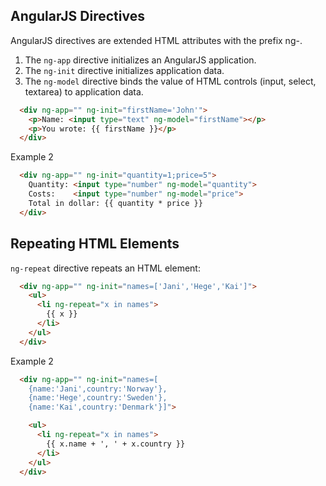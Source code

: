 ## AngularJS Directives

AngularJS directives are extended HTML attributes with the prefix ng-.
1. The `ng-app` directive initializes an AngularJS application.
1. The `ng-init` directive initializes application data.
1. The `ng-model` directive binds the value of HTML controls (input, select, textarea) to application data.

```html
  <div ng-app="" ng-init="firstName='John'">
    <p>Name: <input type="text" ng-model="firstName"></p>
    <p>You wrote: {{ firstName }}</p>
  </div>
```

Example 2

```html
  <div ng-app="" ng-init="quantity=1;price=5">
    Quantity: <input type="number" ng-model="quantity">
    Costs:    <input type="number" ng-model="price">
    Total in dollar: {{ quantity * price }}
  </div>
```


## Repeating HTML Elements
`ng-repeat` directive repeats an HTML element:

```html
  <div ng-app="" ng-init="names=['Jani','Hege','Kai']">
    <ul>
      <li ng-repeat="x in names">
        {{ x }}
      </li>
    </ul>
  </div>
```

Example 2

```html
  <div ng-app="" ng-init="names=[
    {name:'Jani',country:'Norway'},
    {name:'Hege',country:'Sweden'},
    {name:'Kai',country:'Denmark'}]">

    <ul>
      <li ng-repeat="x in names">
        {{ x.name + ', ' + x.country }}
      </li>
    </ul>
  </div>
```
